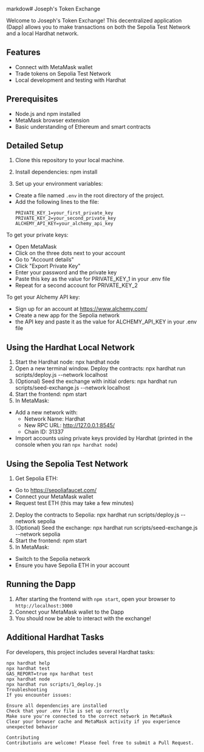 markdow# Joseph's Token Exchange

Welcome to Joseph's Token Exchange! This decentralized application (Dapp) allows you to make transactions on both the Sepolia Test Network and a local Hardhat network.

## Features

- Connect with MetaMask wallet
- Trade tokens on Sepolia Test Network
- Local development and testing with Hardhat

## Prerequisites

- Node.js and npm installed
- MetaMask browser extension
- Basic understanding of Ethereum and smart contracts

## Detailed Setup

1. Clone this repository to your local machine.

2. Install dependencies:
   npm install
3. Set up your environment variables:

- Create a file named `.env` in the root directory of the project.
- Add the following lines to the file:
  ```
  PRIVATE_KEY_1=your_first_private_key
  PRIVATE_KEY_2=your_second_private_key
  ALCHEMY_API_KEY=your_alchemy_api_key
  ```

To get your private keys:

- Open MetaMask
- Click on the three dots next to your account
- Go to "Account details"
- Click "Export Private Key"
- Enter your password and the private key
- Paste this key as the value for PRIVATE_KEY_1 in your .env file
- Repeat for a second account for PRIVATE_KEY_2

To get your Alchemy API key:

- Sign up for an account at https://www.alchemy.com/
- Create a new app for the Sepolia network
- the API key and paste it as the value for ALCHEMY_API_KEY in your .env file

## Using the Hardhat Local Network

1. Start the Hardhat node:
   npx hardhat node
2. Open a new terminal window. Deploy the contracts:
   npx hardhat run scripts/deploy.js --network localhost
3. (Optional) Seed the exchange with initial orders:
   npx hardhat run scripts/seed-exchange.js --network localhost
4. Start the frontend:
   npm start
5. In MetaMask:

- Add a new network with:
  - Network Name: Hardhat
  - New RPC URL: http://127.0.0.1:8545/
  - Chain ID: 31337
- Import accounts using private keys provided by Hardhat (printed in the console when you ran `npx hardhat node`)

## Using the Sepolia Test Network

1. Get Sepolia ETH:

- Go to https://sepoliafaucet.com/
- Connect your MetaMask wallet
- Request test ETH (this may take a few minutes)

2. Deploy the contracts to Sepolia:
   npx hardhat run scripts/deploy.js --network sepolia
3. (Optional) Seed the exchange:
   npx hardhat run scripts/seed-exchange.js --network sepolia
4. Start the frontend:
   npm start
5. In MetaMask:

- Switch to the Sepolia network
- Ensure you have Sepolia ETH in your account

## Running the Dapp

1. After starting the frontend with `npm start`, open your browser to `http://localhost:3000`
2. Connect your MetaMask wallet to the Dapp
3. You should now be able to interact with the exchange!

## Additional Hardhat Tasks

For developers, this project includes several Hardhat tasks:

```shell
npx hardhat help
npx hardhat test
GAS_REPORT=true npx hardhat test
npx hardhat node
npx hardhat run scripts/1_deploy.js
Troubleshooting
If you encounter issues:

Ensure all dependencies are installed
Check that your .env file is set up correctly
Make sure you're connected to the correct network in MetaMask
Clear your browser cache and MetaMask activity if you experience unexpected behavior

Contributing
Contributions are welcome! Please feel free to submit a Pull Request.
```

